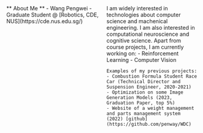 ---
---
<div style="display: flex; justify-content: space-between;">
  <div style="width: 48%;">
    ** About Me **
    - Wang Pengwei
    - Graduate Student @ [Robotics, CDE, NUS](https://cde.nus.edu.sg/)

  </div>
  <div style="width: 48%;">
    I am widely interested in technologies about computer science and machenical engineering. I am also interested in computational neuroscience and cognitive science.
    Apart from course projects, I am currently working on:
    - Reinforcement Learning
    - Computer Vision

    Examples of my previous projects:
    - Combustion Formula Student Race Car (Technical Director and Suspension Engineer, 2020-2021)
    - Optimization on some Image Generation Models (2023, Graduation Paper, top 5%)
    - Website of a weight management and parts management system (2022) [github](https://github.com/penway/WDC)
  </div>
</div>

